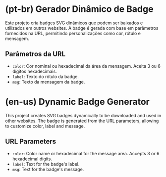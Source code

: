 # (pt-br) Gerador Dinâmico de Badge

Este projeto cria badges SVG dinâmicos que podem ser baixados e utilizados em outros websites. A badge é gerada com base em parâmetros fornecidos na URL, permitindo personalizações como cor, rótulo e mensagem.

## Parâmetros da URL

- `color`: Cor nominal ou hexadecimal da área da mensagem. Aceita 3 ou 6 dígitos hexadecimais.
- `label`: Texto do rótulo da badge.
- `msg`: Texto da mensagem da badge.


 # (en-us) Dynamic Badge Generator

This project creates SVG badges dynamically to be downloaded and used in other websites. The badge is generated from the URL parameters, allowing to customize color, label and message.

## URL Parameters

- `color`: Color name or hexadecimal for the message area. Accepts 3 or 6 hexadecimal digits.
- `label`: Text for the badge's label.
- `msg`: Text for the badge's message.
